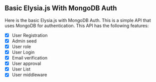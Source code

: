## Basic Elysia.js With MongoDB Auth
Here is the basic Elysia.js with MongoDB Auth. This is a simple API that uses MongoDB for authentication. This API has the following features:

- [x] User Registration
- [x] Admin seed
- [x] User role
- [x] User Login
- [x] Email verification
- [x] User approval
- [x] User List
- [x] User middleware